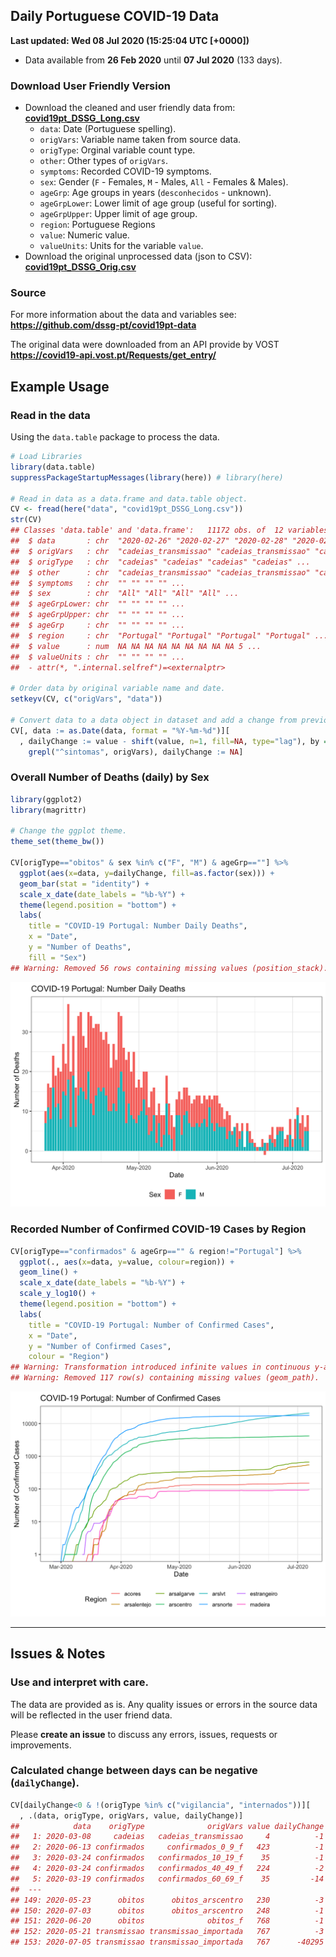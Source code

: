 
## Daily Portuguese COVID-19 Data

**Last updated: Wed 08 Jul 2020 (15:25:04 UTC \[+0000\])**

  - Data available from **26 Feb 2020** until **07 Jul 2020** (133
    days).

### Download User Friendly Version

  - Download the cleaned and user friendly data from:
    **[covid19pt\_DSSG\_Long.csv](https://raw.githubusercontent.com/CEAUL/Dados_COVID-19_PT/master/data/covid19pt_DSSG_Long.csv)**
      - `data`: Date (Portuguese spelling).
      - `origVars`: Variable name taken from source data.
      - `origType`: Orginal variable count type.
      - `other`: Other types of `origVars`.
      - `symptoms`: Recorded COVID-19 symptoms.
      - `sex`: Gender (`F` - Females, `M` - Males, `All` - Females &
        Males).
      - `ageGrp`: Age groups in years (`desconhecidos` - unknown).
      - `ageGrpLower`: Lower limit of age group (useful for sorting).
      - `ageGrpUpper`: Upper limit of age group.
      - `region`: Portuguese Regions
      - `value`: Numeric value.
      - `valueUnits`: Units for the variable `value`.
  - Download the original unprocessed data (json to CSV):
    **[covid19pt\_DSSG\_Orig.csv](https://raw.githubusercontent.com/CEAUL/Dados_COVID-19_PT/master/data/covid19pt_DSSG_Orig.csv)**

### Source

For more information about the data and variables see:
**<https://github.com/dssg-pt/covid19pt-data>**

The original data were downloaded from an API provide by VOST
**<https://covid19-api.vost.pt/Requests/get_entry/>**

## Example Usage

### Read in the data

Using the `data.table` package to process the data.

``` r
# Load Libraries
library(data.table)
suppressPackageStartupMessages(library(here)) # library(here)

# Read in data as a data.frame and data.table object.
CV <- fread(here("data", "covid19pt_DSSG_Long.csv"))
str(CV)
## Classes 'data.table' and 'data.frame':   11172 obs. of  12 variables:
##  $ data       : chr  "2020-02-26" "2020-02-27" "2020-02-28" "2020-02-29" ...
##  $ origVars   : chr  "cadeias_transmissao" "cadeias_transmissao" "cadeias_transmissao" "cadeias_transmissao" ...
##  $ origType   : chr  "cadeias" "cadeias" "cadeias" "cadeias" ...
##  $ other      : chr  "cadeias_transmissao" "cadeias_transmissao" "cadeias_transmissao" "cadeias_transmissao" ...
##  $ symptoms   : chr  "" "" "" "" ...
##  $ sex        : chr  "All" "All" "All" "All" ...
##  $ ageGrpLower: chr  "" "" "" "" ...
##  $ ageGrpUpper: chr  "" "" "" "" ...
##  $ ageGrp     : chr  "" "" "" "" ...
##  $ region     : chr  "Portugal" "Portugal" "Portugal" "Portugal" ...
##  $ value      : num  NA NA NA NA NA NA NA NA NA 5 ...
##  $ valueUnits : chr  "" "" "" "" ...
##  - attr(*, ".internal.selfref")=<externalptr>

# Order data by original variable name and date.
setkeyv(CV, c("origVars", "data"))

# Convert data to a data object in dataset and add a change from previous day variable.
CV[, data := as.Date(data, format = "%Y-%m-%d")][
  , dailyChange := value - shift(value, n=1, fill=NA, type="lag"), by = origVars][
    grepl("^sintomas", origVars), dailyChange := NA]
```

### Overall Number of Deaths (daily) by Sex

``` r
library(ggplot2)
library(magrittr)

# Change the ggplot theme.
theme_set(theme_bw())

CV[origType=="obitos" & sex %in% c("F", "M") & ageGrp==""] %>%
  ggplot(aes(x=data, y=dailyChange, fill=as.factor(sex))) +
  geom_bar(stat = "identity") +
  scale_x_date(date_labels = "%b-%Y") +
  theme(legend.position = "bottom") +
  labs(
    title = "COVID-19 Portugal: Number Daily Deaths",
    x = "Date",
    y = "Number of Deaths",
    fill = "Sex")
## Warning: Removed 56 rows containing missing values (position_stack).
```

<img src="README_figs/README-deathsbySex-1.png" width="672" />

### Recorded Number of Confirmed COVID-19 Cases by Region

``` r
CV[origType=="confirmados" & ageGrp=="" & region!="Portugal"] %>%
  ggplot(., aes(x=data, y=value, colour=region)) +
  geom_line() +
  scale_x_date(date_labels = "%b-%Y") +
  scale_y_log10() +
  theme(legend.position = "bottom") +
  labs(
    title = "COVID-19 Portugal: Number of Confirmed Cases",
    x = "Date",
    y = "Number of Confirmed Cases",
    colour = "Region")
## Warning: Transformation introduced infinite values in continuous y-axis
## Warning: Removed 117 row(s) containing missing values (geom_path).
```

<img src="README_figs/README-casesbyRegion-1.png" width="672" />

<hr>

## Issues & Notes

### Use and interpret with care.

The data are provided as is. Any quality issues or errors in the source
data will be reflected in the user friend data.

Please **create an issue** to discuss any errors, issues, requests or
improvements.

### Calculated change between days can be negative (`dailyChange`).

``` r
CV[dailyChange<0 & !(origType %in% c("vigilancia", "internados"))][
  , .(data, origType, origVars, value, dailyChange)]
##            data    origType              origVars value dailyChange
##   1: 2020-03-08     cadeias   cadeias_transmissao     4          -1
##   2: 2020-06-13 confirmados     confirmados_0_9_f   423          -1
##   3: 2020-03-24 confirmados   confirmados_10_19_f    35          -1
##   4: 2020-03-24 confirmados   confirmados_40_49_f   224          -2
##   5: 2020-03-19 confirmados   confirmados_60_69_f    35         -14
##  ---                                                               
## 149: 2020-05-23      obitos      obitos_arscentro   230          -3
## 150: 2020-07-03      obitos      obitos_arscentro   248          -1
## 151: 2020-06-20      obitos              obitos_f   768          -1
## 152: 2020-05-21 transmissao transmissao_importada   767          -3
## 153: 2020-07-05 transmissao transmissao_importada   767      -40295
```
